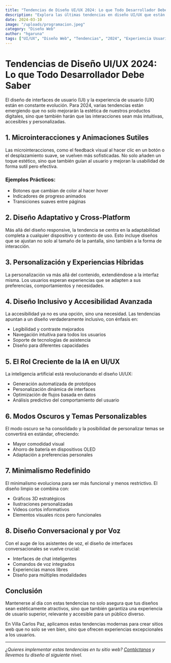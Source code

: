 ```yaml
---
title: "Tendencias de Diseño UI/UX 2024: Lo que Todo Desarrollador Debe Saber"
description: "Explora las últimas tendencias en diseño UI/UX que están definiendo la experiencia digital en 2024. Guía completa para desarrolladores y diseñadores."
date: 2024-03-10
image: "/uploads/programacion.jpeg"
category: "Diseño Web"
author: "hgaruna"
tags: ["UI/UX", "Diseño Web", "Tendencias", "2024", "Experiencia Usuario"]
---
```


# Tendencias de Diseño UI/UX 2024: Lo que Todo Desarrollador Debe Saber

El diseño de interfaces de usuario (UI) y la experiencia de usuario (UX) están en constante evolución. Para 2024, varias tendencias están emergiendo que no solo mejorarán la estética de nuestros productos digitales, sino que también harán que las interacciones sean más intuitivas, accesibles y personalizadas.

## 1. Microinteracciones y Animaciones Sutiles

Las microinteracciones, como el feedback visual al hacer clic en un botón o el desplazamiento suave, se vuelven más sofisticadas. No solo añaden un toque estético, sino que también guían al usuario y mejoran la usabilidad de forma sutil pero efectiva.

### Ejemplos Prácticos:

- Botones que cambian de color al hacer hover
- Indicadores de progreso animados
- Transiciones suaves entre páginas

## 2. Diseño Adaptativo y Cross-Platform

Más allá del diseño responsive, la tendencia se centra en la adaptabilidad completa a cualquier dispositivo y contexto de uso. Esto incluye diseños que se ajustan no solo al tamaño de la pantalla, sino también a la forma de interacción.

## 3. Personalización y Experiencias Híbridas

La personalización va más allá del contenido, extendiéndose a la interfaz misma. Los usuarios esperan experiencias que se adapten a sus preferencias, comportamientos y necesidades.

## 4. Diseño Inclusivo y Accesibilidad Avanzada

La accesibilidad ya no es una opción, sino una necesidad. Las tendencias apuntan a un diseño verdaderamente inclusivo, con énfasis en:

- Legibilidad y contraste mejorados
- Navegación intuitiva para todos los usuarios
- Soporte de tecnologías de asistencia
- Diseño para diferentes capacidades

## 5. El Rol Creciente de la IA en UI/UX

La inteligencia artificial está revolucionando el diseño UI/UX:

- Generación automatizada de prototipos
- Personalización dinámica de interfaces
- Optimización de flujos basada en datos
- Análisis predictivo del comportamiento del usuario

## 6. Modos Oscuros y Temas Personalizables

El modo oscuro se ha consolidado y la posibilidad de personalizar temas se convertirá en estándar, ofreciendo:

- Mayor comodidad visual
- Ahorro de batería en dispositivos OLED
- Adaptación a preferencias personales

## 7. Minimalismo Redefinido

El minimalismo evoluciona para ser más funcional y menos restrictivo. El diseño limpio se combina con:

- Gráficos 3D estratégicos
- Ilustraciones personalizadas
- Videos cortos informativos
- Elementos visuales ricos pero funcionales

## 8. Diseño Conversacional y por Voz

Con el auge de los asistentes de voz, el diseño de interfaces conversacionales se vuelve crucial:

- Interfaces de chat inteligentes
- Comandos de voz integrados
- Experiencias manos libres
- Diseño para múltiples modalidades

## Conclusión

Mantenerse al día con estas tendencias no solo asegura que tus diseños sean estéticamente atractivos, sino que también garantiza una experiencia de usuario superior, relevante y accesible para un público diverso.

En Villa Carlos Paz, aplicamos estas tendencias modernas para crear sitios web que no solo se ven bien, sino que ofrecen experiencias excepcionales a los usuarios.

---

_¿Quieres implementar estas tendencias en tu sitio web? [Contáctanos](https://wa.link/6t7cxa) y llevemos tu diseño al siguiente nivel._
